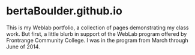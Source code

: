 bertaBoulder.github.io
==============================

This is my Weblab portfolio, a collection of pages demonstrating my class work. But first, a
little blurb in support of the WebLab program offered by Frontrange Community College. I was
in the program from March through June of 2014.
